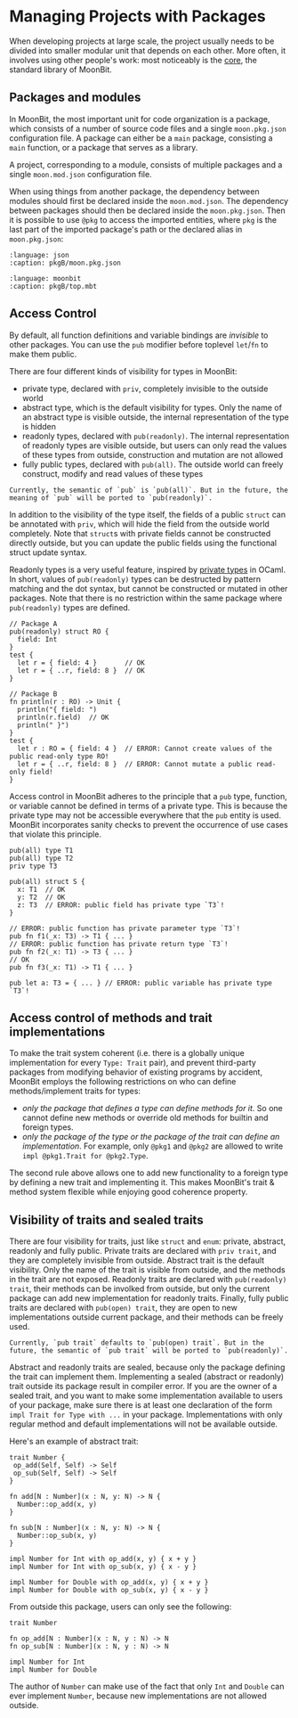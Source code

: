 # Managing Projects with Packages

When developing projects at large scale, the project usually needs to be divided into smaller modular unit that depends on each other. 
More often, it involves using other people's work: most noticeably is the [core](https://github.com/moonbitlang/core), the standard library of MoonBit.

## Packages and modules

In MoonBit, the most important unit for code organization is a package, which consists of a number of source code files and a single `moon.pkg.json` configuration file.
A package can either be a `main` package, consisting a `main` function, or a package that serves as a library. 

A project, corresponding to a module, consists of multiple packages and a single `moon.mod.json` configuration file.

When using things from another package, the dependency between modules should first be declared inside the `moon.mod.json`.
The dependency between packages should then be declared inside the `moon.pkg.json`.
Then it is possible to use `@pkg` to access the imported entities, where `pkg` is the last part of the imported package's path or the declared alias in `moon.pkg.json`:

```{literalinclude} /sources/language/src/packages/pkgB/moon.pkg.json
:language: json
:caption: pkgB/moon.pkg.json
```

```{literalinclude} /sources/language/src/packages/pkgB/top.mbt
:language: moonbit
:caption: pkgB/top.mbt
```

## Access Control

By default, all function definitions and variable bindings are _invisible_ to other packages.
You can use the `pub` modifier before toplevel `let`/`fn` to make them public.

There are four different kinds of visibility for types in MoonBit:

- private type, declared with `priv`, completely invisible to the outside world
- abstract type, which is the default visibility for types. Only the name of an abstract type is visible outside, the internal representation of the type is hidden
- readonly types, declared with `pub(readonly)`. The internal representation of readonly types are visible outside,
but users can only read the values of these types from outside, construction and mutation are not allowed
- fully public types, declared with `pub(all)`. The outside world can freely construct, modify and read values of these types

```{warning}
Currently, the semantic of `pub` is `pub(all)`. But in the future, the meaning of `pub` will be ported to `pub(readonly)`.
```

In addition to the visibility of the type itself, the fields of a public `struct` can be annotated with `priv`,
which will hide the field from the outside world completely.
Note that `struct`s with private fields cannot be constructed directly outside,
but you can update the public fields using the functional struct update syntax.

Readonly types is a very useful feature, inspired by [private types](https://v2.ocaml.org/manual/privatetypes.html) in OCaml. In short, values of `pub(readonly)` types can be destructed by pattern matching and the dot syntax, but cannot be constructed or mutated in other packages. Note that there is no restriction within the same package where `pub(readonly)` types are defined.

<!-- MANUAL CHECK -->

```moonbit
// Package A
pub(readonly) struct RO {
  field: Int
}
test {
  let r = { field: 4 }       // OK
  let r = { ..r, field: 8 }  // OK
}

// Package B
fn println(r : RO) -> Unit {
  println("{ field: ")
  println(r.field)  // OK
  println(" }")
}
test {
  let r : RO = { field: 4 }  // ERROR: Cannot create values of the public read-only type RO!
  let r = { ..r, field: 8 }  // ERROR: Cannot mutate a public read-only field!
}
```

Access control in MoonBit adheres to the principle that a `pub` type, function, or variable cannot be defined in terms of a private type. This is because the private type may not be accessible everywhere that the `pub` entity is used. MoonBit incorporates sanity checks to prevent the occurrence of use cases that violate this principle.

<!-- MANUAL CHECK -->
```moonbit
pub(all) type T1
pub(all) type T2
priv type T3

pub(all) struct S {
  x: T1  // OK
  y: T2  // OK
  z: T3  // ERROR: public field has private type `T3`!
}

// ERROR: public function has private parameter type `T3`!
pub fn f1(_x: T3) -> T1 { ... }
// ERROR: public function has private return type `T3`!
pub fn f2(_x: T1) -> T3 { ... }
// OK
pub fn f3(_x: T1) -> T1 { ... }

pub let a: T3 = { ... } // ERROR: public variable has private type `T3`!
```

## Access control of methods and trait implementations

To make the trait system coherent (i.e. there is a globally unique implementation for every `Type: Trait` pair),
and prevent third-party packages from modifying behavior of existing programs by accident,
MoonBit employs the following restrictions on who can define methods/implement traits for types:

- _only the package that defines a type can define methods for it_. So one cannot define new methods or override old methods for builtin and foreign types.
- _only the package of the type or the package of the trait can define an implementation_.
  For example, only `@pkg1` and `@pkg2` are allowed to write `impl @pkg1.Trait for @pkg2.Type`.

The second rule above allows one to add new functionality to a foreign type by defining a new trait and implementing it.
This makes MoonBit's trait & method system flexible while enjoying good coherence property.

## Visibility of traits and sealed traits
There are four visibility for traits, just like `struct` and `enum`: private, abstract, readonly and fully public.
Private traits are declared with `priv trait`, and they are completely invisible from outside.
Abstract trait is the default visibility. Only the name of the trait is visible from outside, and the methods in the trait are not exposed.
Readonly traits are declared with `pub(readonly) trait`, their methods can be involked from outside, but only the current package can add new implementation for readonly traits.
Finally, fully public traits are declared with `pub(open) trait`, they are open to new implementations outside current package, and their methods can be freely used.

```{warning}
Currently, `pub trait` defaults to `pub(open) trait`. But in the future, the semantic of `pub trait` will be ported to `pub(readonly)`.
```

Abstract and readonly traits are sealed, because only the package defining the trait can implement them.
Implementing a sealed (abstract or readonly) trait outside its package result in compiler error.
If you are the owner of a sealed trait, and you want to make some implementation available to users of your package,
make sure there is at least one declaration of the form `impl Trait for Type with ...` in your package.
Implementations with only regular method and default implementations will not be available outside.

Here's an example of abstract trait:

<!-- MANUAL CHECK -->
```moonbit
trait Number {
 op_add(Self, Self) -> Self
 op_sub(Self, Self) -> Self
}

fn add[N : Number](x : N, y: N) -> N {
  Number::op_add(x, y)
}

fn sub[N : Number](x : N, y: N) -> N {
  Number::op_sub(x, y)
}

impl Number for Int with op_add(x, y) { x + y }
impl Number for Int with op_sub(x, y) { x - y }

impl Number for Double with op_add(x, y) { x + y }
impl Number for Double with op_sub(x, y) { x - y }
```

From outside this package, users can only see the following:

```moonbit
trait Number

fn op_add[N : Number](x : N, y : N) -> N
fn op_sub[N : Number](x : N, y : N) -> N

impl Number for Int
impl Number for Double
```

The author of `Number` can make use of the fact that only `Int` and `Double` can ever implement `Number`,
because new implementations are not allowed outside.
